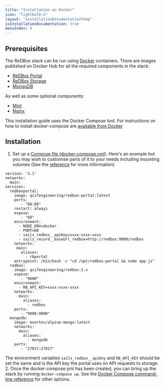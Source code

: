 ```yaml
---
title: "Installation on Docker"
icon: "lightbulb-o"
layout: "installationDocumentationTemp"
isInstallationDocumentation: true
menuIndex: 4
---
```


## Prerequisites

The ReDBox stack can be run using [Docker](https://www.docker.com/) containers. There are images published on Docker Hub for all the required components in the stack:
* [ReDBox Portal](https://hub.docker.com/r/qcifengineering/redbox-portal/)
* [ReDBox Storage](https://hub.docker.com/r/qcifengineering/redbox/)
* [MongoDB](https://hub.docker.com/r/mvertes/alpine-mongo/)

As well as some optional components:
* [Mint](https://hub.docker.com/r/qcifengineering/mint/)
* [Nginx](https://hub.docker.com/r/nginx/)


This installation guide uses the Docker Compose tool. For instructions on how to install docker-compose are [available from Docker](https://docs.docker.com/compose/install/)

## Installation

1. Set up a [Compose file (docker-compose.yml)](https://docs.docker.com/compose/compose-file/). Here's an example but you may wish to customise parts of it to your needs including mounting volumes (See the [reference](https://docs.docker.com/compose/compose-file/) for more information)
```
version: '3.1'
networks:
  main:
services:
  redboxportal:
    image: qcifengineering/redbox-portal:latest
    ports:
       - "80:80"
    restart: always
    expose:
       - "80"
    environment:
      - NODE_ENV=docker
      - PORT=80
      - sails_redbox__apiKey=xxxx-xxxx-xxxx
      - sails_record__baseUrl_redbox=http://redbox:9000/redbox
    networks:
     main:
       aliases:
         - rbportal
    entrypoint: /bin/bash -c "cd /opt/redbox-portal && node app.js"
  redbox:
    image: qcifengineering/redbox:2.x
    expose:
       - "9000"
    environment:
      - RB_API_KEY=xxxx-xxxx-xxxx
    networks:
      main:
        aliases:
          - redbox
    ports:
       - "9000:9000"
  mongodb:
    image: mvertes/alpine-mongo:latest
    networks:
      main:
        aliases:
          - mongodb
    ports:
       - "27017:27017"
```
The environment variables `sails_redbox__apiKey` and `RB_API_KEY` should be set the same and is the API key the portal uses on API requests to storage.
2. Once the docker-compose.yml has been created, you can bring up the stack by running `docker-compose up`. See the [Docker Compose command-line reference](https://docs.docker.com/compose/reference/) for other options.
